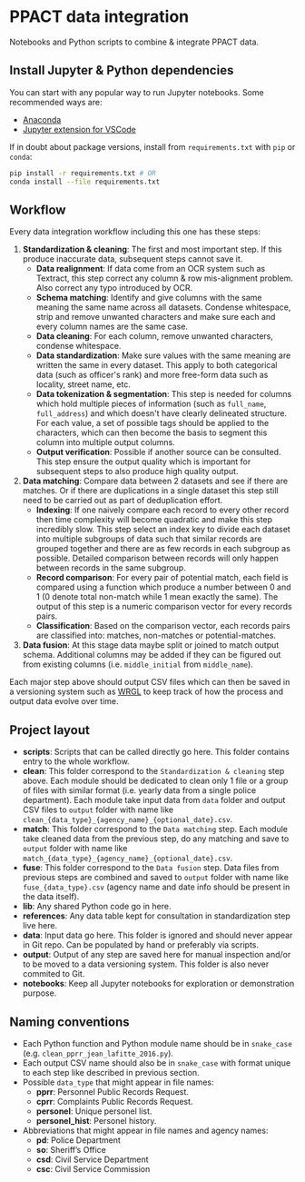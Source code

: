 # PPACT data integration

Notebooks and Python scripts to combine & integrate PPACT data.

## Install Jupyter & Python dependencies

You can start with any popular way to run Jupyter notebooks. Some recommended ways are:

- [Anaconda](https://www.anaconda.com/)
- [Jupyter extension for VSCode](https://marketplace.visualstudio.com/items?itemName=ms-toolsai.jupyter)

If in doubt about package versions, install from `requirements.txt` with `pip` or `conda`:

```bash
pip install -r requirements.txt # OR
conda install --file requirements.txt
```

## Workflow

Every data integration workflow including this one has these steps:

1. **Standardization & cleaning**: The first and most important step. If this produce inaccurate data, subsequent steps cannot save it.
   - **Data realignment**: If data come from an OCR system such as Textract, this step correct any column & row mis-alignment problem. Also correct any typo introduced by OCR.
   - **Schema matching**: Identify and give columns with the same meaning the same name across all datasets. Condense whitespace, strip and remove unwanted characters and make sure each and every column names are the same case.
   - **Data cleaning**: For each column, remove unwanted characters, condense whitespace.
   - **Data standardization**: Make sure values with the same meaning are written the same in every dataset. This apply to both categorical data (such as officer's rank) and more free-form data such as locality, street name, etc.
   - **Data tokenization & segmentation**: This step is needed for columns which hold multiple pieces of information (such as `full_name`, `full_address`) and which doesn't have clearly delineated structure. For each value, a set of possible tags should be applied to the characters, which can then become the basis to segment this column into multiple output columns.
   - **Output verification**: Possible if another source can be consulted. This step ensure the output quality which is important for subsequent steps to also produce high quality output.
2. **Data matching**: Compare data between 2 datasets and see if there are matches. Or if there are duplications in a single dataset this step still need to be carried out as part of deduplication effort.
   - **Indexing**: If one naively compare each record to every other record then time complexity will become quadratic and make this step incredibly slow. This step select an index key to divide each dataset into multiple subgroups of data such that similar records are grouped together and there are as few records in each subgroup as possible. Detailed comparison between records will only happen between records in the same subgroup.
   - **Record comparison**: For every pair of potential match, each field is compared using a function which produce a number between 0 and 1 (0 denote total non-match while 1 mean exactly the same). The output of this step is a numeric comparison vector for every records pairs.
   - **Classification**: Based on the comparison vector, each records pairs are classified into: matches, non-matches or potential-matches.
3. **Data fusion**: At this stage data maybe split or joined to match output schema. Additional columns may be added if they can be figured out from existing columns (i.e. `middle_initial` from `middle_name`).

Each major step above should output CSV files which can then be saved in a versioning system such as [WRGL](https://www.wrgl.co) to keep track of how the process and output data evolve over time.

## Project layout

- **scripts**: Scripts that can be called directly go here. This folder contains entry to the whole workflow.
- **clean**: This folder correspond to the `Standardization & cleaning` step above. Each module should be dedicated to clean only 1 file or a group of files with similar format (i.e. yearly data from a single police department). Each module take input data from `data` folder and output CSV files to `output` folder with name like `clean_{data_type}_{agency_name}_{optional_date}.csv`.
- **match**: This folder correspond to the `Data matching` step. Each module take cleaned data from the previous step, do any matching and save to `output` folder with name like `match_{data_type}_{agency_name}_{optional_date}.csv`.
- **fuse**: This folder correspond to the `Data fusion` step. Data files from previous steps are combined and saved to `output` folder with name like `fuse_{data_type}.csv` (agency name and date info should be present in the data itself).
- **lib**: Any shared Python code go in here.
- **references**: Any data table kept for consultation in standardization step live here.
- **data**: Input data go here. This folder is ignored and should never appear in Git repo. Can be populated by hand or preferably via scripts.
- **output**: Output of any step are saved here for manual inspection and/or to be moved to a data versioning system. This folder is also never commited to Git.
- **notebooks**: Keep all Jupyter notebooks for exploration or demonstration purpose.

## Naming conventions

- Each Python function and Python module name should be in `snake_case` (e.g. `clean_pprr_jean_lafitte_2016.py`).
- Each output CSV name should also be in `snake_case` with format unique to each step like described in previous section.
- Possible `data_type` that might appear in file names:
  - **pprr**: Personnel Public Records Request.
  - **cprr**: Complaints Public Records Request.
  - **personel**: Unique personel list.
  - **personel_hist**: Personel history.
- Abbreviations that might appear in file names and agency names:
  - **pd**: Police Department
  - **so**: Sheriff’s Office
  - **csd**: Civil Service Department
  - **csc**: Civil Service Commission
